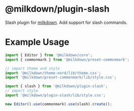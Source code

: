 # @milkdown/plugin-slash

Slash plugin for [milkdown](https://saul-mirone.github.io/milkdown/).
Add support for slash commands.

# Example Usage

```typescript
import { Editor } from '@milkdown/core';
import { commonmark } from '@milkdown/preset-commonmark';

// import theme and style
import '@milkdown/theme-nord/lib/theme.css';
import '@milkdown/preset-commonmark/lib/style.css';

import { slash } from '@milkdown/plugin-slash';
// import style
import '@milkdown/plugin-slash/lib/style.css';

new Editor().use(commonmark).use(slash).create();
```
